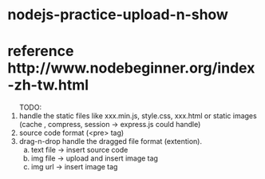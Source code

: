 # nodejs-practice-upload-n-show
<h1>reference http://www.nodebeginner.org/index-zh-tw.html</h1>

<ol>TODO: 
<li>handle the static files like xxx.min.js, style.css, xxx.html or static images (cache , compress, session -> express.js could handle)</li>
<li>source code format (<span><</span>pre<sapn>><span> tag)</li>
<li>drag-n-drop handle the dragged file format (extention). 
    <ol type='a'>
        <li>text file -> insert source code </li>
        <li>img  file -> upload and insert image tag</li>
        <li>img  url  -> insert image tag</li>
    </ol>
</li>
</ol>
